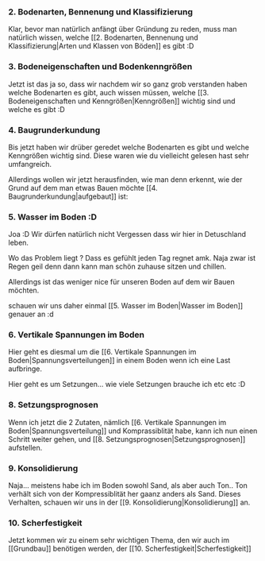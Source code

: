 ### 2. Bodenarten, Bennenung und Klassifizierung

Klar, bevor man natürlich anfängt über Gründung zu reden, muss man natürlich wissen, welche [[2. Bodenarten, Bennenung und Klassifizierung|Arten und Klassen von Böden]] es gibt :D

### 3. Bodeneigenschaften und Bodenkenngrößen

Jetzt ist das ja so, dass wir nachdem wir so ganz grob verstanden haben welche Bodenarten es gibt, auch wissen müssen, welche [[3. Bodeneigenschaften und Kenngrößen|Kenngrößen]] wichtig sind und welche es gibt :D

### 4. Baugrunderkundung

Bis jetzt haben wir drüber geredet welche Bodenarten es gibt und welche Kenngrößen wichtig sind. Diese waren wie du vielleicht gelesen hast sehr umfangreich.

Allerdings wollen wir jetzt herausfinden, wie man denn erkennt, wie der Grund auf dem man etwas Bauen möchte [[4. Baugrunderkundung|aufgebaut]] ist:

### 5. Wasser im Boden :D
Joa :D Wir dürfen natürlich nicht Vergessen dass wir hier in Detuschland leben.

Wo das Problem liegt ? Dass es gefühlt jeden Tag regnet amk. Naja zwar ist Regen geil denn dann kann man schön zuhause sitzen und chillen.

Allerdings ist das weniger nice für unseren Boden auf dem wir Bauen möchten.

schauen wir uns daher einmal [[5. Wasser im Boden|Wasser im Boden]] genauer an :d

### 6. Vertikale Spannungen im Boden

Hier geht es diesmal um die [[6. Vertikale Spannungen im Boden|Spannungsverteilungen]] in einem Boden wenn ich eine Last aufbringe.

Hier geht es um Setzungen... wie viele Setzungen brauche ich etc etc :D

### 8. Setzungsprognosen
Wenn ich jetzt die 2 Zutaten, nämlich [[6. Vertikale Spannungen im Boden|Spannungsverteilung]] und Komprassiblität habe, kann ich nun einen Schritt weiter gehen, und [[8. Setzungsprognosen|Setzungsprognosen]] aufstellen.

### 9. Konsolidierung
Naja... meistens habe ich im Boden sowohl Sand, als aber auch Ton..
Ton verhält sich von der Kompressiblität her gaanz anders als Sand.
Dieses Verhalten, schauen wir uns in der [[9. Konsolidierung|Konsolidierung]] an.

### 10. Scherfestigkeit
Jetzt kommen wir zu einem sehr wichtigen Thema, den wir auch im [[Grundbau]] benötigen werden, der [[10. Scherfestigkeit|Scherfestigkeit]]




